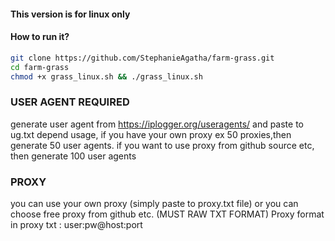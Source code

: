 #### This version is for linux only

#### How to run it? 

```bash
git clone https://github.com/StephanieAgatha/farm-grass.git
cd farm-grass
chmod +x grass_linux.sh && ./grass_linux.sh
```
### USER AGENT REQUIRED
generate user agent from https://iplogger.org/useragents/ and paste to ug.txt
depend usage, if you have your own proxy ex 50 proxies,then generate 50 user agents.
if you want to use proxy from github source etc, then generate 100 user agents

### PROXY
you can use your own proxy (simply paste to proxy.txt file) or you can choose free proxy from github etc.
(MUST RAW TXT FORMAT)
Proxy format in proxy txt : user:pw@host:port
